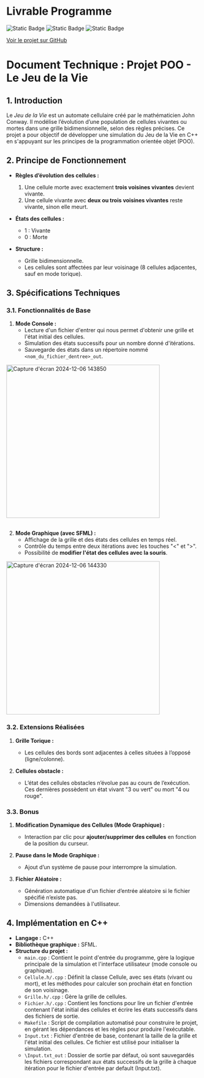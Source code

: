 # Livrable Programme

![Static Badge](https://img.shields.io/badge/C++-1F8DE2)
![Static Badge](https://img.shields.io/badge/header-0002E1)
![Static Badge](https://img.shields.io/badge/Makefile-E18700)


[Voir le projet sur GitHub](https://github.com/Lucacist/jeu-de-Conway-projet)


# **Document Technique : Projet POO - Le Jeu de la Vie**

## **1. Introduction**
Le *Jeu de la Vie* est un automate cellulaire créé par le mathématicien John Conway. Il modélise l’évolution d’une population de cellules vivantes ou mortes dans une grille bidimensionnelle, selon des règles précises. Ce projet a pour objectif de développer une simulation du Jeu de la Vie en C++ en s'appuyant sur les principes de la programmation orientée objet (POO).

## **2. Principe de Fonctionnement**
- **Règles d’évolution des cellules :**
  1. Une cellule morte avec exactement **trois voisines vivantes** devient vivante.
  2. Une cellule vivante avec **deux ou trois voisines vivantes** reste vivante, sinon elle meurt.

- **États des cellules :**
  - 1 : Vivante
  - 0 : Morte

- **Structure :**
  - Grille bidimensionnelle.
  - Les cellules sont affectées par leur voisinage (8 cellules adjacentes, sauf en mode torique).

## **3. Spécifications Techniques**
### **3.1. Fonctionnalités de Base**
1. **Mode Console :**
   - Lecture d'un fichier d'entrer qui nous permet d'obtenir une grille et l'état initial des cellules.
   - Simulation des états successifs pour un nombre donné d'itérations.
   - Sauvegarde des états dans un répertoire nommé `<nom_du_fichier_dentree>_out`.
<img style="width:400px;" alt="Capture d'écran 2024-12-06 143850" src="https://github.com/user-attachments/assets/30dbaa17-e091-4d56-a4ca-13f2066b3b0f">
<br>
<br>

2. **Mode Graphique (avec SFML) :**
   - Affichage de la grille et des états des cellules en temps réel.
   - Contrôle du temps entre deux itérations avec les touches "<" et ">".
   - Possibilité de **modifier l'état des cellules avec la souris**.
<img width="400" alt="Capture d'écran 2024-12-06 144330" src="https://github.com/user-attachments/assets/3f1c7202-4596-4429-9ac7-7563f1d5c524">

### **3.2. Extensions Réalisées**
1. **Grille Torique :**
   - Les cellules des bords sont adjacentes à celles situées à l’opposé (ligne/colonne).
     
2. **Cellules obstacle :**
   - L’état des cellules obstacles n’évolue pas au cours de l’exécution. Ces dernières possèdent un état vivant "3 ou vert" ou mort "4 ou rouge". 

### **3.3. Bonus**
1. **Modification Dynamique des Cellules (Mode Graphique) :**
   - Interaction par clic pour **ajouter/supprimer des cellules** en fonction de la position du curseur.

2. **Pause dans le Mode Graphique :**
   - Ajout d’un système de pause pour interrompre la simulation.

3. **Fichier Aléatoire :**
   - Génération automatique d'un fichier d’entrée aléatoire si le fichier spécifié n’existe pas.
   - Dimensions demandées à l'utilisateur.

## **4. Implémentation en C++**
- **Langage :** C++
- **Bibliothèque graphique :** SFML.
- **Structure du projet :**
   - `main.cpp` : Contient le point d'entrée du programme, gère la logique principale de la simulation et l'interface utilisateur (mode console ou graphique).  
   - `Cellule.h/.cpp` : Définit la classe Cellule, avec ses états (vivant ou mort), et les méthodes pour calculer son prochain état en fonction de son voisinage.  
   - `Grille.h/.cpp` : Gère la grille de cellules. 
   - `Fichier.h/.cpp` : Contient les fonctions pour lire un fichier d'entrée contenant l'état initial des cellules et écrire les états successifs dans des fichiers de sortie.  
   - `Makefile` : Script de compilation automatisé pour construire le projet, en gérant les dépendances et les règles pour produire l'exécutable.  
   - `Input.txt` : Fichier d'entrée de base, contenant la taille de la grille et l'état initial des cellules. Ce fichier est utilisé pour initialiser la simulation.  
   - `\Input.txt_out` : Dossier de sortie par défaut, où sont sauvegardés les fichiers correspondant aux états successifs de la grille à chaque itération pour le fichier d'entrée par default (Input.txt).  
